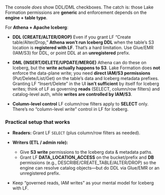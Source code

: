 The console *does* show DDL/DML checkboxes. The catch is: those Lake Formation permissions are **generic** and enforcement depends on the **engine + table type**.

For **Athena + Apache Iceberg**:

* **DDL (CREATE/ALTER/DROP)**
  Even if you grant LF “Create table/Alter/Drop,” **Athena won’t run Iceberg DDL** when the table’s S3 location is **registered with LF**. That’s a hard limitation. Use Glue/EMR (IAM/S3) for DDL, or point DDL at an **unregistered** prefix.

* **DML (INSERT/DELETE/UPDATE/MERGE)**
  Athena can do these on Iceberg, but the **write actually happens to S3**. Lake Formation does **not** enforce the data-plane write; you need **direct IAM/S3 permissions** (Put/Delete/List/Get) on the table’s data and Iceberg metadata prefixes. Granting LF “Insert/Delete” in the UI **isn’t sufficient** by itself for Iceberg writes; think of LF as governing **reads** (SELECT, column/row filters) and catalog-level auth, while **writes are controlled by IAM/S3**.

* **Column-level control**
  LF column/row filters apply to **SELECT** only. There’s no “column-level write” control in LF for Iceberg.

### Practical setup that works

* **Readers:** Grant LF `SELECT` (plus column/row filters as needed).
* **Writers (ETL / admin role):**

  * Give **S3 write** permissions to the Iceberg data & metadata paths.
  * Grant LF **DATA\_LOCATION\_ACCESS** on the bucket/prefix and **DB** permissions (e.g., DESCRIBE/CREATE\_TABLE/ALTER/DROP) so the engine can resolve catalog objects—but do DDL via Glue/EMR or an unregistered prefix.
* Keep “governed reads, IAM writes” as your mental model for Iceberg with LF.

